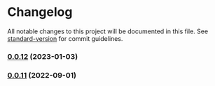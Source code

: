 # Changelog

All notable changes to this project will be documented in this file. See [standard-version](https://github.com/conventional-changelog/standard-version) for commit guidelines.

### [0.0.12](https://github.com/watonyweng/eslint-config/compare/v0.0.11...v0.0.12) (2023-01-03)

### [0.0.11](https://github.com/watonyweng/eslint-config/compare/v0.0.10...v0.0.11) (2022-09-01)
